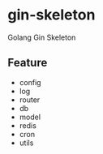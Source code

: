 # gin-skeleton

Golang Gin Skeleton

## Feature

- config
- log
- router
- db
- model
- redis
- cron
- utils